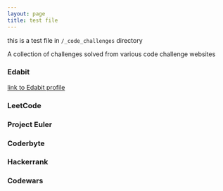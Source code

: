 ```yaml
---
layout: page
title: test file
---
```


this is a test file in `/_code_challenges` directory

A collection of challenges solved from various code challenge websites

### Edabit
[link to Edabit profile](https://edabit.com/user/4tm7wLghfrCcZTiAC)

### LeetCode

### Project Euler

### Coderbyte

### Hackerrank

### Codewars